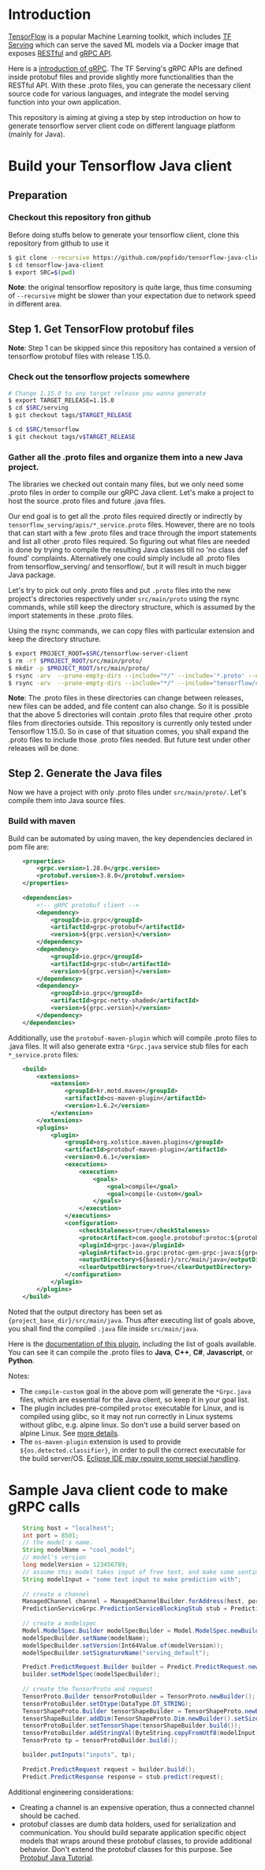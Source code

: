 # Introduction

[TensorFlow](https://github.com/tensorflow/tensorflow) is a popular Machine Learning toolkit, which includes [TF Serving](https://github.com/tensorflow/serving) which can serve the saved ML models via a Docker image that exposes [RESTful](https://github.com/tensorflow/serving/blob/master/tensorflow_serving/g3doc/api_rest.md) and [gRPC API](https://github.com/tensorflow/serving/tree/master/tensorflow_serving/apis).

Here is a [introduction of gRPC](https://grpc.io/docs/guides/index.html). The TF Serving's gRPC APIs are defined inside protobuf files and provide slightly more functionalities than the RESTful API. With these .proto files, you can generate the necessary client source code for various languages, and integrate the model serving function into your own application.

This repository is aiming at giving a step by step introduction on how to generate tensorflow server client code on different language platform (mainly for Java).

# Build your Tensorflow Java client

## Preparation

### Checkout this repository fron github

Before doing stuffs below to generate your tensorflow client, clone this repository from github to use it

```bash
$ git clone --recursive https://github.com/popfido/tensorflow-java-client.git
$ cd tensorflow-java-client
$ export SRC=$(pwd)
```

**Note**: the original tensorflow repository is quite large, thus time consuming of `--recursive` might be slower than your expectation due to network speed in different area. 

## Step 1. Get TensorFlow protobuf files

**Note**: Step 1 can be skipped since this repository has contained a version of tensorflow protobuf files with release 1.15.0.

### Check out the tensorflow projects somewhere

```bash
# Change 1.15.0 to any target release you wanna generate
$ export TARGET_RELEASE=1.15.0
$ cd $SRC/serving
$ git checkout tags/$TARGET_RELEASE

$ cd $SRC/tensorflow
$ git checkout tags/v$TARGET_RELEASE
```

### Gather all the .proto files and organize them into a new Java project.

The libraries we checked out contain many files, but we only need some .proto files in order to compile our gRPC Java client. Let's make a project to host the source .proto files and future .java files.

Our end goal is to get all the .proto files required directly or indirectly by `tensorflow_serving/apis/*_service.proto` files. 
However, there are no tools that can start with a few .proto files and trace through the import statements and list all other .proto files required. 
So figuring out what files are needed is done by trying to compile the resulting Java classes till no 'no class def found' complaints. 
Alternatively one could simply include all .proto files from tensorflow_serving/ and tensorflow/, but it will result in much bigger Java package.

Let's try to pick out only .proto files and put `.proto` files into the new project's directories respectively under `src/main/proto` using the rsync commands, 
while still keep the directory structure, which is assumed by the import statements in these .proto files. 

Using the rsync commands, we can copy files with particular extension and keep the directory structure.

```bash
$ export PROJECT_ROOT=$SRC/tensorflow-server-client
$ rm -rf $PROJECT_ROOT/src/main/proto/
$ mkdir -p $PROJECT_ROOT/src/main/proto/
$ rsync -arv  --prune-empty-dirs --include="*/" --include='*.proto' --exclude='*' $SRC/serving/tensorflow_serving  $PROJECT_ROOT/src/main/proto/
$ rsync -arv  --prune-empty-dirs --include="*/" --include="tensorflow/core/lib/core/*.proto" --include='tensorflow/core/framework/*.proto' --include="tensorflow/core/example/*.proto" --include="tensorflow/core/protobuf/*.proto" --include="tensorflow/stream_executor/*.proto" --exclude='*' $SRC/tensorflow/tensorflow  $PROJECT_ROOT/src/main/proto/
```

**Note**: The .proto files in these directories can change between releases, new files can be added, and file content can also change. So it is possible that the above 5 directories will contain .proto files that require other .proto files from directories outside. This repository is currently only tested under Tensorflow 1.15.0. So in case of that situation comes, you shall expand the .proto files to include those .proto files needed. But future test under other releases will be done.

## Step 2. Generate the Java files

Now we have a project with only .proto files under `src/main/proto/`. Let's compile them into Java source files.

### Build with maven

Build can be automated by using maven, the key dependencies declared in pom file are:

```xml
    <properties>
        <grpc.version>1.28.0</grpc.version>
        <protobuf.version>3.8.0</protobuf.version>
    </properties>
    
    <dependencies>
        <!-- gRPC protobuf client -->
        <dependency>
            <groupId>io.grpc</groupId>
            <artifactId>grpc-protobuf</artifactId>
            <version>${grpc.version}</version>
        </dependency>
        <dependency>
            <groupId>io.grpc</groupId>
            <artifactId>grpc-stub</artifactId>
            <version>${grpc.version}</version>
        </dependency>
        <dependency>
            <groupId>io.grpc</groupId>
            <artifactId>grpc-netty-shaded</artifactId>
            <version>${grpc.version}</version>
        </dependency>
    </dependencies>
```

Additionally, use the `protobuf-maven-plugin` which will compile .proto files to .java files. It will also generate extra `*Grpc.java` service stub files for each `*_service.proto` files:

```xml
    <build>
        <extensions>
            <extension>
                <groupId>kr.motd.maven</groupId>
                <artifactId>os-maven-plugin</artifactId>
                <version>1.6.2</version>
            </extension>
        </extensions>
        <plugins>
            <plugin>
                <groupId>org.xolstice.maven.plugins</groupId>
                <artifactId>protobuf-maven-plugin</artifactId>
                <version>0.6.1</version>
                <executions>
                    <execution>
                        <goals>
                            <goal>compile</goal>
                            <goal>compile-custom</goal>
                        </goals>
                    </execution>
                </executions>
                <configuration>
                    <checkStaleness>true</checkStaleness>
                    <protocArtifact>com.google.protobuf:protoc:${protobuf.version}:exe:${os.detected.classifier}</protocArtifact>
                    <pluginId>grpc-java</pluginId>
                    <pluginArtifact>io.grpc:protoc-gen-grpc-java:${grpc.version}:exe:${os.detected.classifier}</pluginArtifact>
                    <outputDirectory>${basedir}/src/main/java</outputDirectory>
                    <clearOutputDirectory>true</clearOutputDirectory>
                </configuration>
            </plugin>
        </plugins>
    </build>
```

Noted that the output directory has been set as `{project_base_dir}/src/main/java`. Thus after executing list of goals above, you shall find the compiled `.java` file inside `src/main/java`.

Here is the [documentation of this plugin](https://www.xolstice.org/protobuf-maven-plugin/), including the list of goals available. You can see it can compile the .proto files to **Java**, **C++**, **C#**, **Javascript**, or **Python**.

Notes:

- The `compile-custom` goal in the above pom will generate the `*Grpc.java` files, which are essential for the Java client, so keep it in your goal list.
- The plugin includes pre-compiled `protoc` executable for Linux, and is compiled using glibc, so it may not run correctly in Linux systems without glibc, e.g. alpine linux. So don't use a build server based on alpine Linux. See [more details](https://github.com/xolstice/protobuf-maven-plugin/issues/23#issuecomment-266098369).
- The `os-maven-plugin` extension is used to provide `${os.detected.classifier}`, in order to pull the correct executable for the build server/OS. [Eclipse IDE may require some special handling](https://github.com/trustin/os-maven-plugin#issues-with-eclipse-m2e-or-other-ides).

# Sample Java client code to make gRPC calls

```java
    String host = "localhost";
    int port = 8501;
    // the model's name. 
    String modelName = "cool_model";
    // model's version
    long modelVersion = 123456789;
    // assume this model takes input of free text, and make some sentiment prediction.
    String modelInput = "some text input to make prediction with";
    
    // create a channel
    ManagedChannel channel = ManagedChannelBuilder.forAddress(host, port).usePlaintext().build();
    PredictionServiceGrpc.PredictionServiceBlockingStub stub = PredictionServiceGrpc.newBlockingStub(channel);
    
    // create a modelspec
    Model.ModelSpec.Builder modelSpecBuilder = Model.ModelSpec.newBuilder();
    modelSpecBuilder.setName(modelName);
    modelSpecBuilder.setVersion(Int64Value.of(modelVersion));
    modelSpecBuilder.setSignatureName("serving_default");

    Predict.PredictRequest.Builder builder = Predict.PredictRequest.newBuilder();
    builder.setModelSpec(modelSpecBuilder);
    
    // create the TensorProto and request
    TensorProto.Builder tensorProtoBuilder = TensorProto.newBuilder();
    tensorProtoBuilder.setDtype(DataType.DT_STRING);
    TensorShapeProto.Builder tensorShapeBuilder = TensorShapeProto.newBuilder();
    tensorShapeBuilder.addDim(TensorShapeProto.Dim.newBuilder().setSize(1));
    tensorProtoBuilder.setTensorShape(tensorShapeBuilder.build());
    tensorProtoBuilder.addStringVal(ByteString.copyFromUtf8(modelInput));
    TensorProto tp = tensorProtoBuilder.build();

    builder.putInputs("inputs", tp);
    
    Predict.PredictRequest request = builder.build();
    Predict.PredictResponse response = stub.predict(request);
```

Additional engineering considerations:

- Creating a channel is an expensive operation, thus a connected channel should be cached.
- protobuf classes are dumb data holders, used for serialization and communication. You should build separate application specific object models that wraps around these protobuf classes, to provide additional behavior. Don't extend the protobuf classes for this purpose. See [Protobuf Java Tutorial](https://developers.google.com/protocol-buffers/docs/javatutorial).
